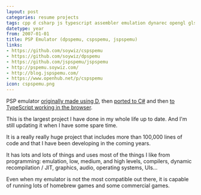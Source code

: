 ```yaml
---
layout: post
categories: resume projects
tags: cpp d csharp js typescript assembler emulation dynarec opengl glsl git tdd ast compression image_processing audio_processing dsp video_processing containers muxing binary_files sockets linux windows mac android ios wp promises
datetype: year
from: 2007-01-01
title: PSP Emulator (dpspemu, cspspemu, jspspemu)
links:
- https://github.com/soywiz/cspspemu
- https://github.com/soywiz/dpspemu
- https://github.com/jspspemu/jspspemu
- http://pspemu.soywiz.com/
- http://blog.jspspemu.com/
- https://www.openhub.net/p/cspspemu
icon: cspspemu.png
---
```


PSP emulator [originally made using D](https://github.com/soywiz/pspemu), then [ported to C#](https://github.com/soywiz/cspspemu) and then [to TypeScript working in the browser](https://github.com/jspspemu/jspspemu).

This is the largest project I have done in my whole life up to date. And I'm still updating it when I have some spare time.

It is a really really huge project that includes more than 100,000 lines of code and that I have been developing in the coming years.

It has lots and lots of things and uses most of the things I like from programming: emulation, low, medium, and high levels, compilers, dynamic recompilation / JIT, graphics,
audio, operating systems, UIs...

Even when my emulator is not the most compatible out there, it is capable of running lots of homebrew games and some commercial games.
